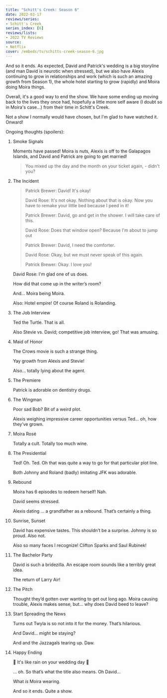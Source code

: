 ```yaml
---
title: "Schitt's Creek: Season 6"
date: 2022-03-17
reviews/series:
- Schitt's Creek
series_index: [6]
reviews/lists:
- 2022 TV Reviews
source:
- Netflix
cover: /embeds/tv/schitts-creek-season-6.jpg
---
```

And so it ends. As expected, David and Patrick's wedding is a big storyline (and man David is neurotic when stressed), but we also have Alexis continuing to grow in relationships and work (which is such an amazing growth from Season 1), the whole hotel starting to grow (rapidly) and Moira doing Moira things. 

Overall, it's a good way to end the show. We have some ending up moving back to the lives they once had, hopefully a little more self aware (I doubt so in Moira's case...) from their time in Schitt's Creek. 

Not a show I normally would have chosen, but I'm glad to have watched it. Onward!

<!--more-->

Ongoing thoughts (spoilers):

1.  Smoke Signals

    Moments have passed! Moira is nuts, Alexis is off to the Galapagos Islands, and David and Patrick are going to get married!

    > You mixed up the day and the month on your ticket again, - didn't you?

2.  The Incident

    > Patrick Brewer: David! It's okay!
    >
    > David Rose: It's not okay. Nothing about that is okay. Now you have to remake your little bed because I peed in it!
    >
    > Patrick Brewer: David, go and get in the shower. I will take care of this.
    >
    > David Rose: Does that window open? Because I'm about to jump out
    >
    > Patrick Brewer: David, I need the comforter.
    >
    > David Rose: Okay, but we must never speak of this again.
    >
    > Patrick Brewer: Okay. I love you!

    David Rose: I'm glad one of us does.

    How did that come up in the writer’s room?

    And… Moira being Moira.

    Also: Hotel empire! Of course Roland is Rolanding.

3.  The Job Interview

    Ted the Turtle. That is all.

    Also Stevie vs. David; competitive job interview, go! That was amusing.

4. Maid of Honor

    The Crows movie is such a strange thing. 

    Yay growth from Alexis and Stevie!

    Also… totally lying about the agent. 

5. The Premiere 

    Patrick is adorable on dentistry drugs. 

6. The Wingman

    Poor sad Bob? Bit of a weird plot. 

    Alexis weighing impressive career opportunities versus Ted… oh, how they’ve grown. 

7. Moira Rosé

    Totally a cult. Totally too much wine. 

8. The Presidential

    Ted! Oh. Ted. Oh that was quite a way to go for that particular plot line. 

    Both Johnny and Roland (badly) imitating JFK was adorable. 

9. Rebound

    Moira has 6 episodes to redeem herself! Nah. 

    David seems stressed. 

    Alexis dating … a grandfather as a rebound. That’s certainly a thing. 

10. Sunrise, Sunset

    David has expensive tastes. This shouldn’t be a surprise. Johnny is so proud. Also not. 

    Also so many faces I recognize! Clifton Sparks and Saul Rubinek!

11. The Bachelor Party

    David is such a bridezilla. An escape room sounds like a terribly great idea. 

    The return of Larry Air!

12. The Pitch

    Thought they’d gotten over wanting to get out long ago. Moira causing trouble, Alexis makes sense, but… why does David beed to leave?

13. Start Spreading the News

    Turns out Twyla is so not into it for the money. That’s hilarious. 

    And David… might be staying?

    And and the Jazzagals tearing up. Daw. 

14. Happy Ending

    🎵 It's like rain on your wedding day 🎵

    … oh. So that’s what the title also means. Oh David…

    What *is* Moira wearing. 

    And so it ends. Quite a show. 